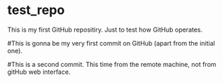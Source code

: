 # test_repo
This is my first GitHub repositiry. Just to test how GitHub operates.

#This is gonna be my very first commit on GitHub (apart from the initial one).

#This is a second commit. This time from the remote machine, not from gitHub web interface.

